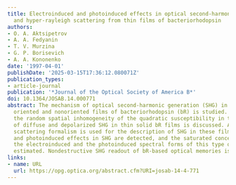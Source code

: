 ```yaml
---
title: Electroinduced and photoinduced effects in optical second-harmonic generation
  and hyper-rayleigh scattering from thin films of bacteriorhodopsin
authors:
- O. A. Aktsipetrov
- A. A. Fedyanin
- T. V. Murzina
- G. P. Borisevich
- A. A. Kononenko
date: '1997-04-01'
publishDate: '2025-03-15T17:36:12.080071Z'
publication_types:
- article-journal
publication: '*Journal of the Optical Society of America B*'
doi: 10.1364/JOSAB.14.000771
abstract: The mechanism of optical second-harmonic generation (SHG) in thin solid
  oriented and nonoriented films of bacteriorhodopsin (bR) is studied. The role of
  the random spatial inhomogeneity of the quadratic susceptibility in the mechanism
  of diffuse and depolarized SHG in thin solid bR films is discussed. A hyper-Rayleigh
  scattering formalism is used for the description of SHG in these films. Electroinduced
  and photoinduced effects in SHG are detected, and the saturated concentrations of
  the electroinduced and the photoinduced spectral forms of this type of bR film are
  estimated. Nondestructive SHG readout of bR-based optical memories is suggested.
links:
- name: URL
  url: https://opg.optica.org/abstract.cfm?URI=josab-14-4-771
---
```

